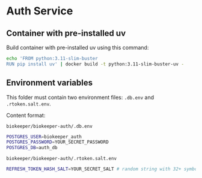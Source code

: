 # Auth Service

## Container with pre-installed uv
Build container with pre-installed uv using this command:
```sh
echo 'FROM python:3.11-slim-buster
RUN pip install uv' | docker build -t python:3.11-slim-buster-uv -
```

## Environment variables
This folder must contain two environment files: `.db.env` and `.rtoken.salt.env`.

Content format:

`biokeeper/biokeeper-auth/.db.env`
```sh
POSTGRES_USER=biokeeper_auth
POSTGRES_PASSWORD=YOUR_SECRET_PASSWORD
POSTGRES_DB=auth_db
```

`biokeeper/biokeeper-auth/.rtoken.salt.env`
```sh
REFRESH_TOKEN_HASH_SALT=YOUR_SECRET_SALT # random string with 32+ symbols
```